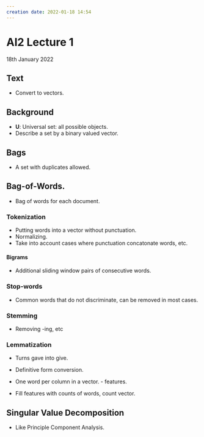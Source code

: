 ```yaml
---
creation date: 2022-01-18 14:54
---
```

#  AI2 Lecture 1
18th January 2022

## Text
- Convert to vectors.

## Background
- **U**: Universal set: all possible objects.
- Describe a set by a binary valued vector.

## Bags
- A set with duplicates allowed.

## Bag-of-Words.
- Bag of words for each document.
### Tokenization
- Putting words into a vector without punctuation. 
- Normalizing.
- Take into account cases where punctuation concatonate words, etc.
#### Bigrams
- Additional sliding window pairs of consecutive words.
### Stop-words
- Common words that do not discriminate, can be removed in most cases.
### Stemming
- Removing -ing, etc
### Lemmatization
- Turns gave into give.
- Definitive form conversion.

- One word per column in a vector. - features.
- Fill features with counts of words, count vector.

## Singular Value Decomposition
- Like Principle Component Analysis.